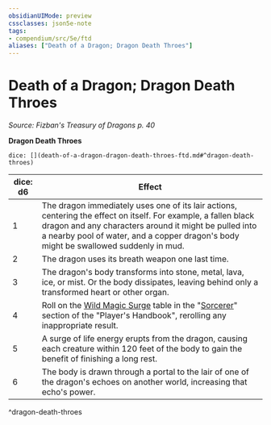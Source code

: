 ```yaml
---
obsidianUIMode: preview
cssclasses: json5e-note
tags:
- compendium/src/5e/ftd
aliases: ["Death of a Dragon; Dragon Death Throes"]
---
```

# Death of a Dragon; Dragon Death Throes
*Source: Fizban's Treasury of Dragons p. 40* 

**Dragon Death Throes**

`dice: [](death-of-a-dragon-dragon-death-throes-ftd.md#^dragon-death-throes)`

| dice: d6 | Effect |
|----------|--------|
| 1 | The dragon immediately uses one of its lair actions, centering the effect on itself. For example, a fallen black dragon and any characters around it might be pulled into a nearby pool of water, and a copper dragon's body might be swallowed suddenly in mud. |
| 2 | The dragon uses its breath weapon one last time. |
| 3 | The dragon's body transforms into stone, metal, lava, ice, or mist. Or the body dissipates, leaving behind only a transformed heart or other organ. |
| 4 | Roll on the [Wild Magic Surge](Mechanics/tables/wild-magic-surge.md) table in the "[Sorcerer](Mechanics/classes/sorcerer.md)" section of the "Player's Handbook", rerolling any inappropriate result. |
| 5 | A surge of life energy erupts from the dragon, causing each creature within 120 feet of the body to gain the benefit of finishing a long rest. |
| 6 | The body is drawn through a portal to the lair of one of the dragon's echoes on another world, increasing that echo's power. |
^dragon-death-throes